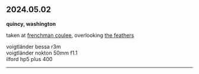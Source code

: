 ## 2024.05.02
**quincy, washington**

taken at [frenchman coulee](https://wa100.dnr.wa.gov/columbia-basin/frenchman-coulee), overlooking [the feathers](https://www.mountainproject.com/area/105793340/the-feathers) 

voigtländer bessa r3m <br>
voigtländer nokton 50mm f1.1 <br>
ilford hp5 plus 400<br>

---
